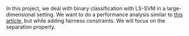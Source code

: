 In this project, we deal with binary classification with LS-SVM in a large-dimensional setting. We want to do a
performance analysis similar to [this article](https://arxiv.org/abs/1701.02967), but while adding fairness constraints.
We will focus on the separation property.
